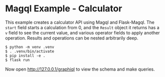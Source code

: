 Magql Example - Calculator
==========================

This example creates a calculator API using Magql and Flask-Magql. The `start`
field starts a calculation from 0, and the `Result` object it returns has a `v`
field to see the current value, and various operator fields to apply another
operation. Results and operations can be nested arbitrarily deep.

```text
$ python -m venv .venv
$ . .venv/bin/activate
$ pip install -e .
$ flask run
```

Now open <http://127.0.0.1/graphiql> to view the schema and make queries.
